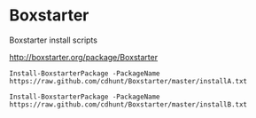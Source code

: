 Boxstarter
==========

Boxstarter install scripts

http://boxstarter.org/package/Boxstarter

`Install-BoxstarterPackage -PackageName https://raw.github.com/cdhunt/Boxstarter/master/installA.txt`

`Install-BoxstarterPackage -PackageName https://raw.github.com/cdhunt/Boxstarter/master/installB.txt`
